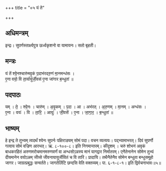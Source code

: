 +++
title = "०५ यं ते"

+++
## अधिमन्त्रम्
इन्द्रः। सुपर्णस्तार्क्ष्यपुत्र ऊर्ध्वकृशनो वा यामायनः। सतो बृहती।

## मन्त्रः
यं ते॑ श्ये॒नश्चारु॑मवृ॒कं प॒दाभ॑रदरु॒णं मा॒नमन्ध॑सः ।  
ए॒ना वयो॒ वि ता॒र्यायु॑र्जी॒वस॑ ए॒ना जा॑गार ब॒न्धुता॑ ॥

## पदपाठः
यम् । ते॒ । श्ये॒नः । चारु॑म् । अ॒वृ॒कम् । प॒दा । आ । अभ॑रत् । अ॒रु॒णम् । मा॒नम् । अन्ध॑सः ।  
ए॒ना । वयः॑ । वि । ता॒रि॒ । आयुः॑ । जी॒वसे॑ । ए॒ना । जा॒गा॒र॒ । ब॒न्धुता॑ ॥

## भाष्यम्
हे इन्द्र ते तुभ्यम् त्वदर्थं श्येनः सुपर्नः पक्षिराड्यम् सोमं पदा। वचन व्यत्ययः। पद्भ्यामाभरत्। दिवं सुपर्णो गत्वाय सोमं वज्रिण आरभत्। ऋ. ८-१००-८। इति निगमान्तरम्। कीदृशम् । चरुं शोभनं अवृकं बाधकरहितं अरुणमरोचमानमरुणवर्णं वा अन्धसोऽन्नस्य मानं यागद्वार निर्मातरम्। एनैतेनानेन सोमेन तुभ्यं दीयमानेन वयोऽन्नम् जीव्से जीवनायायुर्जीवितं च वि तारि। प्रादायि। तथैनैतेनैव सोमेन बन्धुता बन्धुसमूहो जागर। जाग्रत्प्रबुद्धः सन्वर्तते। जागतेर्लिटि छन्दसि वेति वक्तव्यम्। पा. ६-१-८-१। इति द्विर्वचनाभावः॥५॥